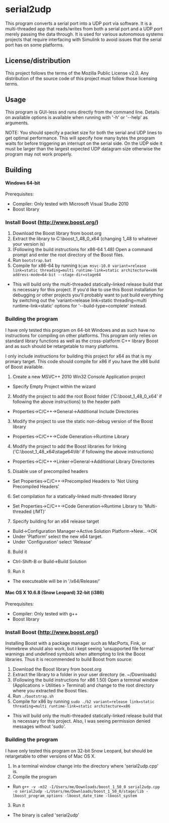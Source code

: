 # serial2udp

This program converts a serial port into a UDP port via software. It is a multi-threaded app that reads/writes from both a serial port and a UDP port merely passing the data through. It is used for various autonomous systems projects that require interfacing with Simulink to avoid issues that the serial port has on some platforms.

## License/distribution

This project follows the terms of the Mozilla Public License v2.0. Any distribution of the source code of this project must follow those licensing terms.

## Usage

This program is GUI-less and runs directly from the command line. Details on available options is available when running with '-h' or '--help' as arguments.

NOTE: You should specify a packet size for both the serial and UDP lines to get optimal performance. This will specify how many bytes the program waits for before triggering an interrupt on the serial side. On the UDP
side it must be larger than the largest expected UDP datagram size otherwise the program may not work properly.

## Building

#### Windows 64-bit

Prerequisites:
 - Compiler: Only tested with Microsoft Visual Studio 2010
 - Boost library 

### Install Boost (http://www.boost.org/)
1. Download the Boost library from boost.org
2. Extract the library to C:\boost_1_48_0_x64 (changing 1_48 to whatever your version is)
3. (Following the build instructions for x86-64 1.48) Open a command prompt and enter the root directory of the Boost files.
4. Run `bootstrap.bat`
5. Compile for x86-64 by running `bjam msvc-10.0 variant=release link=static threading=multi runtime-link=static architecture=x86 address-mode=64-bit --stage-dir=stage64`
  - This will build only the multi-threaded statically-linked release build that is necessary for this project. If you'd like to use this Boost installation for debugging or other projects you'll probably want to just build everything by switching out the 'variant=release link=static threading=multi runtime-link=static' options for '--build-type=complete' instead.

### Building the program

I have only tested this program on 64-bit Windows and as such have no instructions for compiling on other platforms. This program only relies on standard library functions as well as the cross-platform C++ library Boost and as such should be retargetable to many platforms.

I only include instructions for building this project for x64 as that is my primary target. This code should compile for x86 if you have the x86 build of Boost available.

1. Create a new MSVC++ 2010 Win32 Console Application project
  - Specify Empty Project within the wizard
2. Modify the project to add the root Boost folder ('C:\boost_1_48_0_x64' if following the above instructions) to the header path
  - Properties->C/C++->General->Additional Include Directories
3. Modify the project to use the static non-debug version of the Boost library 
  - Properties->C/C++->Code Generation->Runtime Library
4. Modify the project to add the Boost libraries for linking ('C:\boost_1_48_x64\stage64\lib\' if following the above instructions)
  - Properties->C/C++->Linker->General->Additional Library Directories
5. Disable use of precompiled headers
  - Set Properties->C/C++->Precompiled Headers to 'Not Using Precompiled Headers'
6. Set compilation for a statically-linked multi-threaded library
  - Set Properties->C/C++->Code Generation->Runtime Library to 'Multi-threaded (/MT)'
7. Specify building for an x64 release target
  - Build->Configuration Manager->Active Solution Platform->New...->OK
  - Under 'Platform'  select the new x64 target.
  - Under 'Configuration' select 'Release'
8. Build it
  - Ctrl-Shift-B or Build->Build Solution
9. Run it
  - The executeable will be in '/x64/Release/'


#### Mac OS X 10.6.8 (Snow Leopard) 32-bit (i386)

Prerequisites:
 - Compiler: Only tested with g++
 - Boost library 

### Install Boost (http://www.boost.org/)

Installing Boost with a package manager such as MacPorts, Fink, or Homebrew should also work, but I kept seeing 'unsupported file format' warnings and undefined symbols when attempting to link the Boost libraries. Thus it is recommended to build Boost from source:

1. Download the Boost library from boost.org
2. Extract the library to a folder in your user directory (ie. ~/Downloads)
3. (Following the build instructions for x86 1.50) Open a terminal window (Applications > Utilities > Terminal) and change to the root directory where you extracted the Boost files.
4. Run `./bootstrap.sh`
5. Compile for x86 by running `sudo ./b2 variant=release link=static threading=multi runtime-link=static architecture=x86`
  - This will build only the multi-threaded statically-linked release build that is necessary for this project. Also, I was seeing permission denied messages without 'sudo'.

### Building the program

I have only tested this program on 32-bit Snow Leopard, but should be retargetable to other versions of Mac OS X.

1. In a terminal window change into the directory where 'serial2udp.cpp' is.
2. Compile the program
  - Run `g++ -v -m32 -I/Users/me/Downloads/boost_1_50_0 serial2udp.cpp -o serial2udp -L/Users/me/Downloads/boost_1_50_0/stage/lib -lboost_program_options -lboost_date_time -lboost_system`
3. Run it
  - The binary is called 'serial2udp'

